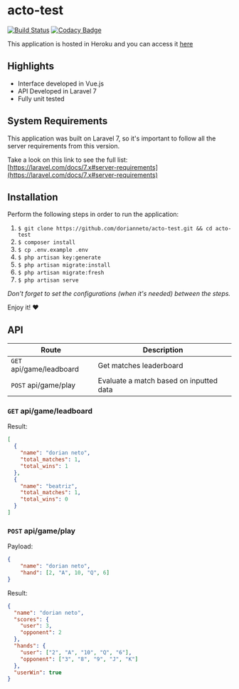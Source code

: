 # acto-test
[![Build Status](https://travis-ci.org/dorianneto/acto-test.svg?branch=master)](https://travis-ci.org/dorianneto/acto-test)
[![Codacy Badge](https://app.codacy.com/project/badge/Grade/e0de566134684e74991c536f892692e2)](https://www.codacy.com/manual/dorianneto/acto-test?utm_source=github.com&amp;utm_medium=referral&amp;utm_content=dorianneto/acto-test&amp;utm_campaign=Badge_Grade)

This application is hosted in Heroku and you can access it [here](https://acto-test.herokuapp.com/)

## Highlights

  * Interface developed in Vue.js
  * API Developed in Laravel 7
  * Fully unit tested

## System Requirements

This application was built on Laravel 7, so it's important to follow all the server requirements from this version.

Take a look on this link to see the full list: [https://laravel.com/docs/7.x#server-requirements](https://laravel.com/docs/7.x#server-requirements)

## Installation

Perform the following steps in order to run the application:

  1. `$ git clone https://github.com/dorianneto/acto-test.git && cd acto-test`
  2. `$ composer install`
  3. `$ cp .env.example .env`
  4. `$ php artisan key:generate`
  5. `$ php artisan migrate:install`
  6. `$ php artisan migrate:fresh`
  7. `$ php artisan serve`

_Don't forget to set the configurations (when it's needed) between the steps._

Enjoy it! :heart:

## API

Route | Description
------|------------
`GET` api/game/leadboard | Get matches leaderboard
`POST` api/game/play | Evaluate a match based on inputted data

### `GET` api/game/leadboard

Result:
```json
[
  {
    "name": "dorian neto",
    "total_matches": 1,
    "total_wins": 1
  },
  {
    "name": "beatriz",
    "total_matches": 1,
    "total_wins": 0
  }
]
```

### `POST` api/game/play

Payload:
```json
{
	"name": "dorian neto",
	"hand": [2, "A", 10, "Q", 6]
}
```

Result:
```json
{
  "name": "dorian neto",
  "scores": {
    "user": 3,
    "opponent": 2
  },
  "hands": {
    "user": ["2", "A", "10", "Q", "6"],
    "opponent": ["3", "8", "9", "J", "K"]
  },
  "userWin": true
}
```
